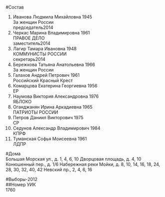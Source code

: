 #Состав  
1. Иванова Людмила Михайловна 1945  
    За женщин России  
    председатель2014  
2. Черкас Марина Владимировна 1961  
    ПРАВОЕ ДЕЛО  
    заместитель2014  
3. Лагир Тамара Ивановна 1948  
    КОММУНИСТЫ РОССИИ  
    секретарь2014  
4. Бережкова Татьяна Анатольевна 1966  
    За женщин России  
5. Галахов Андрей Петрович 1961  
    Российский Красный Крест  
6. Комарцова Екатерина Георгиевна 1956  
    ЕР  
7. Наумова Виктория Александровна 1976  
    ЯБЛОКО  
8. Оганджанян Ирина Аркадиевна 1965  
    ПАТРИОТЫ РОССИИ  
9. Петров Даниил Викторович 1975  
    СР  
10. Седунов Александр Владимирович 1984  
    КПРФ  
11. Туманская Софья Моисеевна 1961  
    ЛДПР  
  
#Дома  
Большая Морская ул., д. 1, 4, 6, 10 Дворцовая площадь, д. 4, 10 Конюшенный пер., д. 1/6 Набережная реки Мойки, д. 8, 10, 14, 16, 18, 24, 28, 30, 32, 40, 42 Невский пр., 2, 4, 6, 16  
  
#Выборы-2012  
##Номер УИК  
1760  
